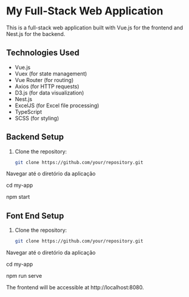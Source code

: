 # My Full-Stack Web Application

This is a full-stack web application built with Vue.js for the frontend and Nest.js for the backend.

## Technologies Used

- Vue.js
- Vuex (for state management)
- Vue Router (for routing)
- Axios (for HTTP requests)
- D3.js (for data visualization)
- Nest.js
- ExcelJS (for Excel file processing)
- TypeScript
- SCSS (for styling)

## Backend Setup

1. Clone the repository:

   ```bash
   git clone https://github.com/your/repository.git


Navegar até o diretório da aplicação 

cd my-app


npm start

## Font End Setup

1. Clone the repository:

   ```bash
   git clone https://github.com/your/repository.git


Navegar até o diretório da aplicação 

cd my-app


npm run serve

The frontend will be accessible at http://localhost:8080.
